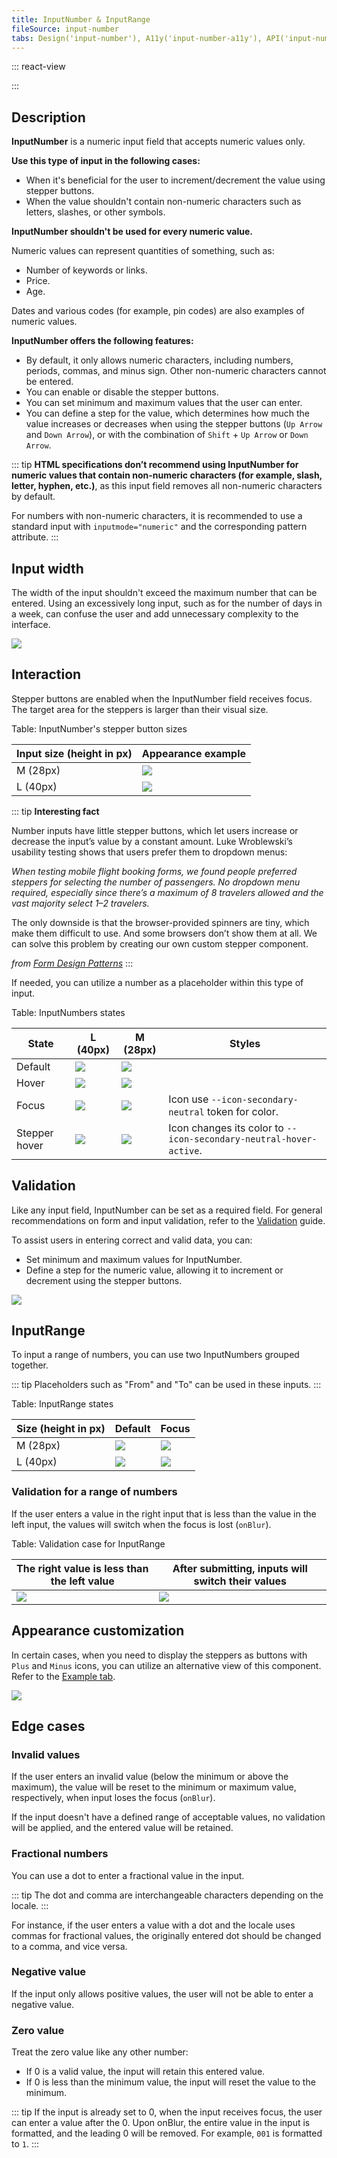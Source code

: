 ```yaml
---
title: InputNumber & InputRange
fileSource: input-number
tabs: Design('input-number'), A11y('input-number-a11y'), API('input-number-api'), Example('input-number-code'), Changelog('input-number-changelog')
---
```


::: react-view

<script lang="tsx">
import React from 'react';
import InputNumber from '@semcore/ui/input-number';
import PlaygroundGeneration from '@components/PlaygroundGeneration';

const STATES = ['normal', 'invalid', 'valid'];
const SIZES = ['m', 'l'];

const Preview = (preview) => {
  const { bool, select, radio, text, empty, onChange } = preview('InputNumber');

  const size = radio({
    key: 'size',
    defaultValue: 'm',
    label: 'Size',
    options: SIZES,
  });

  const state = select({
    key: 'state',
    defaultValue: 'normal',
    label: 'State',
    options: STATES.map((value) => ({
      name: value,
      value,
    })),
  });

  const disabled = bool({
    key: 'disabled',
    defaultValue: false,
    label: 'Disabled',
  });

  const value = empty({ key: 'value', defaultValue: '' });
  const min = text({ key: 'min', defaultValue: 0, label: 'Min' });
  const max = text({ key: 'max', defaultValue: 100, label: 'Max' });
  const step = text({ key: 'step', defaultValue: 1, label: 'Step' });
  const showControls = bool({
    key: 'showControls',
    defaultValue: false,
    label: 'Show Controls',
  });

  return (
    <InputNumber size={size} state={state}>
      <InputNumber.Value
        min={min ? Number(min) : undefined}
        max={max ? Number(max) : undefined}
        step={Number(step)}
        disabled={disabled}
        value={value}
        onChange={(value) => onChange('value', value)}
      />
      <InputNumber.Controls showControls={showControls} />
    </InputNumber>
  );
};

const App = PlaygroundGeneration(Preview, {
  filterProps: ['onChange', 'value'],
});
</script>

:::

## Description

**InputNumber** is a numeric input field that accepts numeric values only.

**Use this type of input in the following cases:**

- When it's beneficial for the user to increment/decrement the value using stepper buttons.
- When the value shouldn't contain non-numeric characters such as letters, slashes, or other symbols.

**InputNumber shouldn't be used for every numeric value.**

Numeric values can represent quantities of something, such as:

- Number of keywords or links.
- Price.
- Age.

Dates and various codes (for example, pin codes) are also examples of numeric values.

**InputNumber offers the following features:**

- By default, it only allows numeric characters, including numbers, periods, commas, and minus sign. Other non-numeric characters cannot be entered.
- You can enable or disable the stepper buttons.
- You can set minimum and maximum values that the user can enter.
- You can define a step for the value, which determines how much the value increases or decreases when using the stepper buttons (`Up Arrow` and `Down Arrow`), or with the combination of `Shift` + `Up Arrow` or `Down Arrow`.

::: tip
**HTML specifications don’t recommend using InputNumber for numeric values that contain non-numeric characters (for example, slash, letter, hyphen, etc.)**, as this input field removes all non-numeric characters by default.

For numbers with non-numeric characters, it is recommended to use a standard input with `inputmode="numeric"` and the corresponding pattern attribute.
:::

## Input width

The width of the input shouldn't exceed the maximum number that can be entered. Using an excessively long input, such as for the number of days in a week, can confuse the user and add unnecessary complexity to the interface.

![](static/size-yes-no.png)

## Interaction

Stepper buttons are enabled when the InputNumber field receives focus. The target area for the steppers is larger than their visual size.

Table: InputNumber's stepper button sizes

| Input size (height in px) | Appearance example      |
| ------------------------- | ----------------------- |
| M (28px)                  | ![](static/m-sizes.png) |
| L (40px)                  | ![](static/l-sizes.png) |

::: tip
**Interesting fact**

Number inputs have little stepper buttons, which let users increase or decrease the input’s value by a constant amount. Luke Wroblewski’s usability testing shows that users prefer them to dropdown menus:

_When testing mobile flight booking forms, we found people preferred steppers for selecting the number of passengers. No dropdown menu required, especially since there’s a maximum of 8 travelers allowed and the vast majority select 1–2 travelers._

The only downside is that the browser-provided spinners are tiny, which make them difficult to use. And some browsers don’t show them at all. We can solve this problem by creating our own custom stepper component.

_from [Form Design Patterns](https://www.smashingmagazine.com/printed-books/form-design-patterns/)_
:::

If needed, you can utilize a number as a placeholder within this type of input.

Table: InputNumbers states

| State         | L (40px)                      | M (28px)                      | Styles                                                             |
| ------------- | ----------------------------- | ----------------------------- | ------------------------------------------------------------------ |
| Default       | ![](static/l-placeholder.png) | ![](static/m-placeholder.png) |                                                                    |
| Hover         | ![](static/l-hover.png)       | ![](static/m-hover.png)       |                                                                    |
| Focus         | ![](static/l-focus.png)       | ![](static/m-focus.png)       | Icon use `--icon-secondary-neutral` token for color.               |
| Stepper hover | ![](static/l-icon-hover.png)  | ![](static/m-icon-hover.png)  | Icon changes its color to `--icon-secondary-neutral-hover-active`. |

## Validation

Like any input field, InputNumber can be set as a required field. For general recommendations on form and input validation, refer to the [Validation](/patterns/validation-form/validation-form) guide.

To assist users in entering correct and valid data, you can:

- Set minimum and maximum values for InputNumber.
- Define a step for the numeric value, allowing it to increment or decrement using the stepper buttons.

![](static/validation-yes-no.png)

## InputRange

To input a range of numbers, you can use two InputNumbers grouped together.

::: tip
Placeholders such as "From" and "To" can be used in these inputs.
:::

Table: InputRange states

| Size (height in px) | Default                         | Focus                   |
| ------------------- | ------------------------------- | ----------------------- |
| M (28px)            | ![](static/m-range-default.png) | ![](static/m-range.png) |
| L (40px)            | ![](static/l-range-default.png) | ![](static/l-range.png) |

### Validation for a range of numbers

If the user enters a value in the right input that is less than the value in the left input, the values will switch when the focus is lost (`onBlur`).

Table: Validation case for InputRange

| The right value is less than the left value | After submitting, inputs will switch their values |
| ------------------------------------------- | ------------------------------------------------- |
| ![](static/range-1.png)                     | ![](static/range-2.png)                           |

## Appearance customization

In certain cases, when you need to display the steppers as buttons with `Plus` and `Minus` icons, you can utilize an alternative view of this component. Refer to the [Example tab](/components/input-number/input-number-code#appearance_customization).

![](static/alternative.png)

## Edge cases

### Invalid values

If the user enters an invalid value (below the minimum or above the maximum), the value will be reset to the minimum or maximum value, respectively, when input loses the focus (`onBlur`).

If the input doesn't have a defined range of acceptable values, no validation will be applied, and the entered value will be retained.

### Fractional numbers

You can use a dot to enter a fractional value in the input.

::: tip
The dot and comma are interchangeable characters depending on the locale.
:::

For instance, if the user enters a value with a dot and the locale uses commas for fractional values, the originally entered dot should be changed to a comma, and vice versa.

### Negative value

If the input only allows positive values, the user will not be able to enter a negative value.

### Zero value

Treat the zero value like any other number:

- If 0 is a valid value, the input will retain this entered value.
- If 0 is less than the minimum value, the input will reset the value to the minimum.

::: tip
If the input is already set to 0, when the input receives focus, the user can enter a value after the 0. Upon onBlur, the entire value in the input is formatted, and the leading 0 will be removed. For example, `001` is formatted to `1`.
:::

